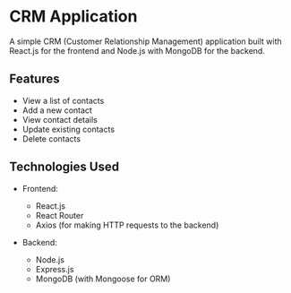 # CRM Application

A simple CRM (Customer Relationship Management) application built with React.js for the frontend and Node.js with MongoDB for the backend.

## Features

- View a list of contacts
- Add a new contact
- View contact details
- Update existing contacts
- Delete contacts

## Technologies Used

- Frontend:
  - React.js
  - React Router
  - Axios (for making HTTP requests to the backend)

- Backend:
  - Node.js
  - Express.js
  - MongoDB (with Mongoose for ORM)


